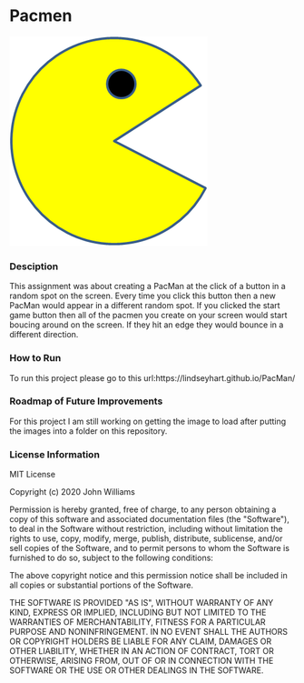 # Pacmen
<img src="PacMan1.png">
<h3>Desciption</h3>
<p>This assignment was about creating a PacMan at the click of a button in a random spot on the screen. Every time you click this button then a new PacMan would appear in a different random spot. If you clicked the start game button then all of the pacmen you create on your screen would start boucing around on the screen. If they hit an edge they would bounce in a different direction.</p>
<h3>How to Run</h3>
<p>To run this project please go to this url:https://lindseyhart.github.io/PacMan/</p>
<h3>Roadmap of Future Improvements</h3>
<p>For this project I am still working on getting the image to load after putting the images into a folder on this repository.</p>
<h3>License Information</h3>
<p>MIT License

Copyright (c) 2020 John Williams

Permission is hereby granted, free of charge, to any person obtaining a copy
of this software and associated documentation files (the "Software"), to deal
in the Software without restriction, including without limitation the rights
to use, copy, modify, merge, publish, distribute, sublicense, and/or sell
copies of the Software, and to permit persons to whom the Software is
furnished to do so, subject to the following conditions:

The above copyright notice and this permission notice shall be included in all
copies or substantial portions of the Software.

THE SOFTWARE IS PROVIDED "AS IS", WITHOUT WARRANTY OF ANY KIND, EXPRESS OR
IMPLIED, INCLUDING BUT NOT LIMITED TO THE WARRANTIES OF MERCHANTABILITY,
FITNESS FOR A PARTICULAR PURPOSE AND NONINFRINGEMENT. IN NO EVENT SHALL THE
AUTHORS OR COPYRIGHT HOLDERS BE LIABLE FOR ANY CLAIM, DAMAGES OR OTHER
LIABILITY, WHETHER IN AN ACTION OF CONTRACT, TORT OR OTHERWISE, ARISING FROM,
OUT OF OR IN CONNECTION WITH THE SOFTWARE OR THE USE OR OTHER DEALINGS IN THE
SOFTWARE.</p>
